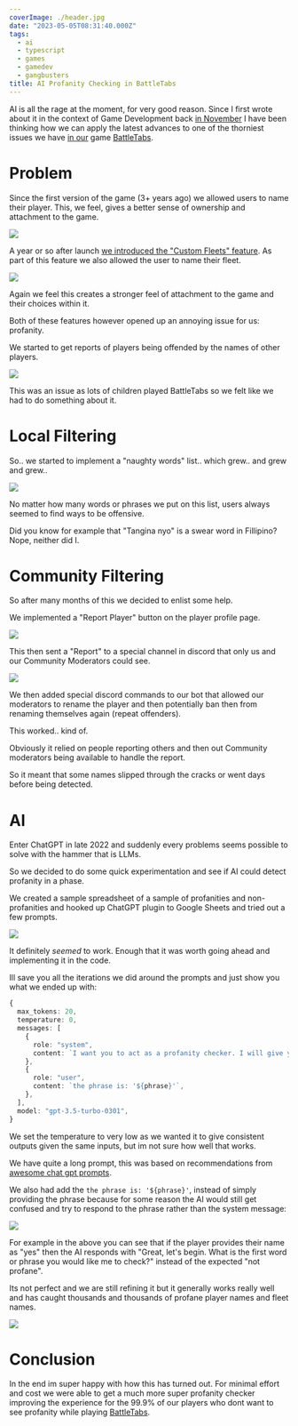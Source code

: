 ```yaml
---
coverImage: ./header.jpg
date: "2023-05-05T08:31:40.000Z"
tags:
  - ai
  - typescript
  - games
  - gamedev
  - gangbusters
title: AI Profanity Checking in BattleTabs
---
```


AI is all the rage at the moment, for very good reason. Since I first wrote about it in the context of Game Development back [in November](https://mikecann.co.uk/posts/ai-and-the-future-of-game-development) I have been thinking how we can apply the latest advances to one of the thorniest issues we have [in our](https://gangbusters.io/) game [BattleTabs](https://battletabs.io/).

# Problem

Since the first version of the game (3+ years ago) we allowed users to name their player. This, we feel, gives a better sense of ownership and attachment to the game.

[![](./signup.png)](./signup.png)

A year or so after launch [we introduced the "Custom Fleets" feature](https://mikecann.co.uk/posts/battletabs-ships-and-fleets-update). As part of this feature we also allowed the user to name their fleet.

[![](./fleet-name.png)](./fleet-name.png)

Again we feel this creates a stronger feel of attachment to the game and their choices within it.

Both of these features however opened up an annoying issue for us: profanity.

We started to get reports of players being offended by the names of other players.

[![](./early.png)](./early.png)

This was an issue as lots of children played BattleTabs so we felt like we had to do something about it.

# Local Filtering

So.. we started to implement a "naughty words" list.. which grew.. and grew and grew..

[![](./list.png)](./list.png)

No matter how many words or phrases we put on this list, users always seemed to find ways to be offensive.

Did you know for example that "Tangina nyo" is a swear word in Fillipino? Nope, neither did I.

# Community Filtering

So after many months of this we decided to enlist some help.

We implemented a "Report Player" button on the player profile page.

[![](./report.png)](./report.png)

This then sent a "Report" to a special channel in discord that only us and our Community Moderators could see.

[![](./reports.png)](./reports.png)

We then added special discord commands to our bot that allowed our moderators to rename the player and then potentially ban then from renaming themselves again (repeat offenders).

This worked.. kind of.

Obviously it relied on people reporting others and then out Community moderators being available to handle the report.

So it meant that some names slipped through the cracks or went days before being detected.

# AI

Enter ChatGPT in late 2022 and suddenly every problems seems possible to solve with the hammer that is LLMs.

So we decided to do some quick experimentation and see if AI could detect profanity in a phase.

We created a sample spreadsheet of a sample of profanities and non-profanities and hooked up ChatGPT plugin to Google Sheets and tried out a few prompts.

[![](./sheet.png)](./sheet.png)

It definitely _seemed_ to work. Enough that it was worth going ahead and implementing it in the code.

Ill save you all the iterations we did around the prompts and just show you what we ended up with:

```ts
{
  max_tokens: 20,
  temperature: 0,
  messages: [
    {
      role: "system",
      content: `I want you to act as a profanity checker. I will give you potentially profane word or phrase and you will tell me if it is profane or not. Do not provide personal opinions or assumptions. Do not respond asking how you can assist. Simply respond with the words 'profane' or 'not profane'. If it is profane you may also give a very short explanation of why you think it is profane.`,
    },
    {
      role: "user",
      content: `the phrase is: '${phrase}'`,
    },
  ],
  model: "gpt-3.5-turbo-0301",
}
```

We set the temperature to very low as we wanted it to give consistent outputs given the same inputs, but im not sure how well that works.

We have quite a long prompt, this was based on recommendations from [awesome chat gpt prompts](https://github.com/f/awesome-chatgpt-prompts).

We also had add the `the phrase is: '${phrase}'`, instead of simply providing the phrase because for some reason the AI would still get confused and try to respond to the phrase rather than the system message:

[![](./whoops.png)](./whoops.png)

For example in the above you can see that if the player provides their name as "yes" then the AI responds with "Great, let's begin. What is the first word or phrase you would like me to check?" instead of the expected "not profane".

Its not perfect and we are still refining it but it generally works really well and has caught thousands and thousands of profane player names and fleet names.

[![](./results.png)](./results.png)

# Conclusion

In the end im super happy with how this has turned out. For minimal effort and cost we were able to get a much more super profanity checker improving the experience for the 99.9% of our players who dont want to see profanity while playing [BattleTabs](https://mikecann.co.uk).
